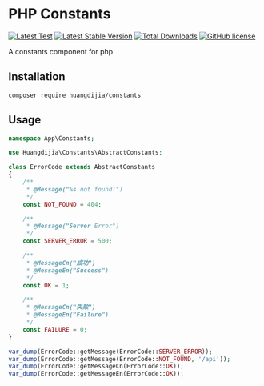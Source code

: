# PHP Constants

[![Latest Test](https://github.com/huangdijia/php-constants/workflows/tests/badge.svg)](https://github.com/huangdijia/php-constants/actions)
[![Latest Stable Version](https://poser.pugx.org/huangdijia/constants/version.png)](https://packagist.org/packages/huangdijia/constants)
[![Total Downloads](https://poser.pugx.org/huangdijia/constants/d/total.png)](https://packagist.org/packages/huangdijia/constants)
[![GitHub license](https://img.shields.io/github/license/huangdijia/php-constants)](https://github.com/huangdijia/php-constants)

A constants component for php

## Installation

~~~base
composer require huangdijia/constants
~~~

## Usage

~~~php
namespace App\Constants;

use Huangdijia\Constants\AbstractConstants;

class ErrorCode extends AbstractConstants
{
    /**
     * @Message("%s not found!")
     */
    const NOT_FOUND = 404;

    /**
     * @Message("Server Error")
     */
    const SERVER_ERROR = 500;

    /**
     * @MessageCn("成功")
     * @MessageEn("Success")
     */
    const OK = 1;

    /**
     * @MessageCn("失败")
     * @MessageEn("Failure")
     */
    const FAILURE = 0;
}

var_dump(ErrorCode::getMessage(ErrorCode::SERVER_ERROR));
var_dump(ErrorCode::getMessage(ErrorCode::NOT_FOUND, '/api'));
var_dump(ErrorCode::getMessageCn(ErrorCode::OK));
var_dump(ErrorCode::getMessageEn(ErrorCode::OK));
~~~
